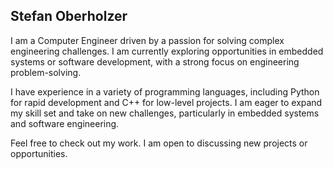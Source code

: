 ## Stefan Oberholzer

I am a Computer Engineer driven by a passion for solving complex engineering challenges. I am currently exploring opportunities in embedded systems or software development, with a strong focus on engineering problem-solving.

I have experience in a variety of programming languages, including Python for rapid development and C++ for low-level projects. I am eager to expand my skill set and take on new challenges, particularly in embedded systems and software engineering.

Feel free to check out my work. I am open to discussing new projects or opportunities.

<!-- Enhance the README:
- Automate README: Example on [new2code](https://github.com/new2code/new2code/blob/main/README.md).
- ![Static Badge](https://img.shields.io/badge/Any-Text_Here-red) - Add [Shields](https://shields.io/badges/static-badge).
- [Setting up and managing your GitHub profile.](https://docs.github.com/en/account-and-profile/setting-up-and-managing-your-github-profile)
- [10 Standout GitHub Profile READMEs.](https://dev.to/github/10-standout-github-profile-readmes-h2o) 
- Add email.
- Add LinkedIn.
-->